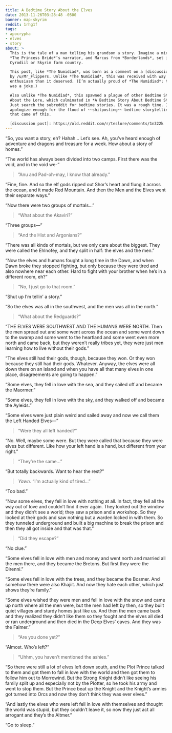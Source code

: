 ```yaml
---
title: A Bedtime Story About the Elves
date: 2013-11-26T03:28:48 -0500
banner: map-skyrim
reddit: 1rhg1f
tags:
- apocrypha
- elves
- story
about: >
  This is the tale of a man telling his grandson a story. Imagine a mix between
  *The Princess Bride*’s narrator, and Marcus from *Borderlands*, set in
  Cyrodiil or Skyrim farm country.

  This post, like *The Numidiad*, was born as a comment on a [discussion post]
  by /u/Mr_Flippers. Unlike *The Numidiad*, this was received with way more
  enthusiasm than it deserved. (I’m actually proud of *The Numidiad*; this piece
  was a joke.)

  Also unlike *The Numidiad*, this spawned a plague of other Bedtime Stories
  About the Lore, which culminated in *A Bedtime Story About Bedtime Stories*.
  Just search the subreddit for bedtime stories. It was a rough time. I cannot
  apologize enough for the flood of ~~shitposting~~ bedtime storytelling
  that came of this.

  [discussion post]: https://old.reddit.com/r/teslore/comments/1n322k
---
```


“So, you want a story, eh? Hahah… Let’s see. Ah, you’ve heard enough of
adventure and dragons and treasure for a week. How about a story of homes.”

“The world has always been divided into two camps. First there was the void, and
in the void we-”

> ”Anu and Pad-oh-may, I know that already.”

“Fine, fine. And so the elf gods ripped out Shor’s heart and flung it across the
ocean, and it made Red Mountain. And then the Men and the Elves went their
separate ways.”

“Now there were two groups of mortals…”

> “What about the Akaviri?”

“Three groups—”

> “And the Hist and Argonians?”

“There was all kinds of mortals, but we only care about the biggest. They were
called the Ehlnofey, and they split in half: the elves and the men.”

“Now the elves and humans fought a long time in the Dawn, and when Dawn broke
they stopped fighting, but only because they were tired and also nowhere near
each other. Hard to fight with your brother when he’s in a different room, eh?”

> “No, I just go to that room.”

“Shut up I’m tellin’ a story.”

“So the elves was all in the southwest, and the men was all in the north.”

> “What about the Redguards?”

“THE ELVES WERE SOUTHWEST AND THE HUMANS WERE NORTH. Then the men spread out and
some went across the ocean and some went down to the swamp and some went to the
heartland and some went even more north and came back, but they weren’t really
tribes yet, they were just men learning how to live without their gods.”

“The elves still had their gods, though, because they won. Or they won because
they still had their gods. Whatever. Anyway, the elves were all down there on an
island and when you have all that many elves in one place, disagreements are
going to happen.”

“Some elves, they fell in love with the sea, and they sailed off and became the
Maormer.”

“Some elves, they fell in love with the sky, and they walked off and became the
Ayleids.”

“Some elves were just plain weird and sailed away and now we call them the Left
Handed Elves—”

> “Were they all left handed?”

“No. Well, maybe some were. But they were called that because they were elves
but different. Like how your left hand is a hand, but different from your
right.”

> “They’re the same…”

“But totally backwards. Want to hear the rest?”

> *Yawn.* “I’m actually kind of tired…”

“Too bad.”

“Now some elves, they fell in love with nothing at all. In fact, they fell all
the way out of love and couldn’t find it ever again. They looked out the window
and they didn’t see a world; they saw a prison and a workshop. So they looked at
their gods and saw nothing but a warden locked in with them. So they tunneled
underground and built a big machine to break the prison and then they all got
inside and that was that.”

> “Did they escape?”

“No clue.”

“Some elves fell in love with men and money and went north and married all the
men there, and they became the Bretons. But first they were the Direnni.”

“Some elves fell in love with the trees, and they became the Bosmer. And somehow
there were also Khajiit. And now they hate each other, which just shows they’re
family.”

“Some elves wished they were men and fell in love with the snow and came up
north where all the men were, but the men had left by then, so they built quiet
villages and sturdy homes just like us. And then the men came back and they
realized they didn’t like them so they fought and the elves all died or ran
underground and then died in the Deep Elves’ caves. And they was the Falmer.”

> “Are you done yet?”

“Almost. Who’s left?”

> “Uhhm, you haven’t mentioned the ashies.”

“So there were still a lot of elves left down south, and the Plot Prince talked
to them and got them to fall in love with the world and then got them to follow
him out to Morrowind. But the Strong Knight didn’t like seeing his family split
up and especially not by the Plotter, so he took his army and went to stop them.
But the Prince beat up the Knight and the Knight’s armies got turned into Orcs
and now they don’t think they was ever elves.”

“And lastly the elves who were left fell in love with themselves and thought the
world was stupid, but they couldn’t leave it, so now they just act all arrogant
and they’s the Altmer.”

“Go to sleep.”
